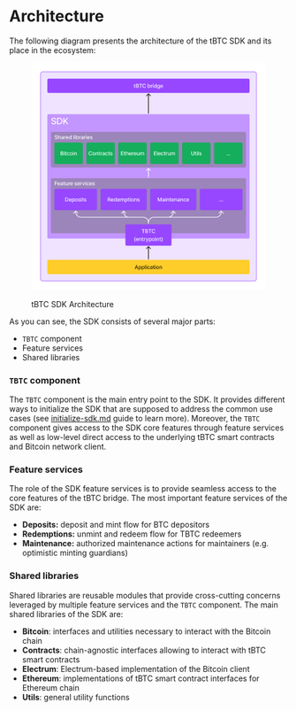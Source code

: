 # Architecture

The following diagram presents the architecture of the tBTC SDK and its place in the ecosystem:

<figure><img src="../../../.gitbook/assets/tbtc-sdk-diagram.png" alt=""><figcaption><p>tBTC SDK Architecture</p></figcaption></figure>

As you can see, the SDK consists of several major parts:

* `TBTC` component
* Feature services
* Shared libraries

### `TBTC` component

The `TBTC` component is the main entry point to the SDK. It provides different ways to initialize the SDK that are supposed to address the common use cases (see [initialize-sdk.md](guides/initialize-sdk.md "mention") guide to learn more). Moreover, the `TBTC` component gives access to the SDK core features through feature services as well as low-level direct access to the underlying tBTC smart contracts and Bitcoin network client.

### Feature services

The role of the SDK feature services is to provide seamless access to the core features of the tBTC bridge. The most important feature services of the SDK are:

* **Deposits:** deposit and mint flow for BTC depositors
* **Redemptions:** unmint and redeem flow for TBTC redeemers&#x20;
* **Maintenance:** authorized maintenance actions for maintainers (e.g. optimistic minting guardians)

### Shared libraries

Shared libraries are reusable modules that provide cross-cutting concerns leveraged by multiple feature services and the `TBTC` component. The main shared libraries of the SDK are:

* **Bitcoin**: interfaces and utilities necessary to interact with the Bitcoin chain
* **Contracts**: chain-agnostic interfaces allowing to interact with tBTC smart contracts
* **Electrum**: Electrum-based implementation of the Bitcoin client
* **Ethereum**: implementations of tBTC smart contract interfaces for Ethereum chain
* **Utils**: general utility functions
